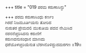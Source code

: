 +++
title = "019 ಪರಮ ಕರುಣಾಸಿನ್ಧು"

+++
ಪರಮ ಕರುಣಾಸಿಂಧು ಕರ್ಣಂ   
ಗಿರದೆ ನಿಜಮೂರ್ತಿಯನು ತೋರಿದ   
ನುರುತರ ಪ್ರೇಮದಲಿ ಮುಕುತಿಯ ಪದವ ನೇಮಿಸಿದ   
ನರನನೆಚ್ಚರಿಸಿದನು ಕರುಣಿಗೆ   
ಕರುಣದನುಸಂಧಾನ ಮಾಣದು   
ಧರೆಯೊಳಚ್ಚರಿಯೆನುತ ಬೆರಗಿನೊಳಿದ್ದುದಮರಗಣ      ॥19॥